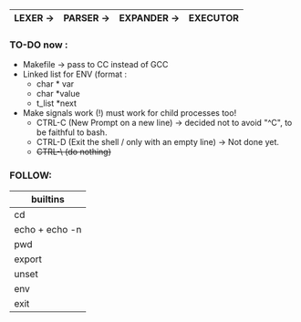 
|LEXER ->|PARSER ->|EXPANDER ->|EXECUTOR|
|--|--|--|--|


### TO-DO now :
- Makefile -> pass to CC instead of GCC
- Linked list for ENV (format :
	-  char	* var
	- char *value
	- t_list	*next
- Make signals work (!) must work for child processes too!
	- CTRL-C	(New Prompt on a new line) -> decided not to avoid "^C", to be faithful to bash.
	- CTRL-D	(Exit the shell / only with an empty line) -> Not done yet.
	- ~~CTRL-\		(do nothing)~~

### FOLLOW:
| builtins |
|--|
| cd |
| echo + echo -n |
| pwd |
| export |
| unset |
| env |
| exit |
